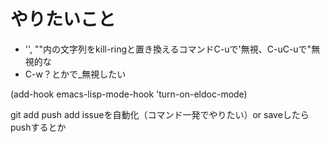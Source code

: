# やりたいこと
- '', ""内の文字列をkill-ringと置き換えるコマンドC-uで'無視、C-uC-uで"無視的な
- C-w？とかで_無視したい

(add-hook emacs-lisp-mode-hook 'turn-on-eldoc-mode)

git add push add issueを自動化（コマンド一発でやりたい）or saveしたらpushするとか
